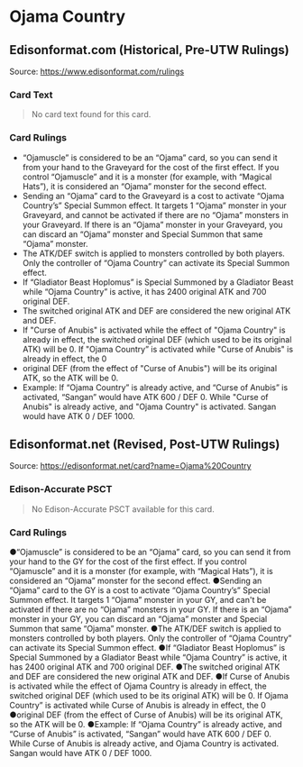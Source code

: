 # Ojama Country

## Edisonformat.com (Historical, Pre-UTW Rulings)

Source: https://www.edisonformat.com/rulings

### Card Text

> No card text found for this card.

### Card Rulings

*   “Ojamuscle” is considered to be an “Ojama” card, so you can send it from your hand to the Graveyard for the cost of the first effect. If you control “Ojamuscle” and it is a monster (for example, with “Magical Hats”), it is considered an “Ojama” monster for the second effect.
*   Sending an “Ojama” card to the Graveyard is a cost to activate “Ojama Country’s” Special Summon effect. It targets 1 “Ojama” monster in your Graveyard, and cannot be activated if there are no “Ojama” monsters in your Graveyard. If there is an “Ojama” monster in your Graveyard, you can discard an “Ojama” monster and Special Summon that same “Ojama” monster.
*   The ATK/DEF switch is applied to monsters controlled by both players. Only the controller of “Ojama Country” can activate its Special Summon effect.
*   If “Gladiator Beast Hoplomus” is Special Summoned by a Gladiator Beast while “Ojama Country” is active, it has 2400 original ATK and 700 original DEF.
*   The switched original ATK and DEF are considered the new original ATK and DEF.
*   If "Curse of Anubis" is activated while the effect of "Ojama Country" is already in effect, the switched original DEF (which used to be its original ATK) will be 0. If "Ojama Country” is activated while "Curse of Anubis" is already in effect, the 0
*   original DEF (from the effect of "Curse of Anubis") will be its original ATK, so the ATK will be 0.
*   Example: If “Ojama Country” is already active, and “Curse of Anubis” is activated, “Sangan” would have ATK 600 / DEF 0. While "Curse of Anubis" is already active, and "Ojama Country" is activated. Sangan would have ATK 0 / DEF 1000.

## Edisonformat.net (Revised, Post-UTW Rulings)

Source: https://edisonformat.net/card?name=Ojama%20Country

### Edison-Accurate PSCT

> No Edison-Accurate PSCT available for this card.

### Card Rulings

●“Ojamuscle” is considered to be an “Ojama” card, so you can send it from your hand to the GY for the cost of the first effect. If you control “Ojamuscle” and it is a monster (for example, with “Magical Hats”), it is considered an “Ojama” monster for the second effect.
●Sending an “Ojama” card to the GY is a cost to activate “Ojama Country’s” Special Summon effect. It targets 1 “Ojama” monster in your GY, and can't be activated if there are no “Ojama” monsters in your GY. If there is an “Ojama” monster in your GY, you can discard an “Ojama” monster and Special Summon that same “Ojama” monster.
●The ATK/DEF switch is applied to monsters controlled by both players. Only the controller of “Ojama Country” can activate its Special Summon effect.
●If “Gladiator Beast Hoplomus” is Special Summoned by a Gladiator Beast while “Ojama Country” is active, it has 2400 original ATK and 700 original DEF.
●The switched original ATK and DEF are considered the new original ATK and DEF.
●If Curse of Anubis is activated while the effect of Ojama Country is already in effect, the switched original DEF (which used to be its original ATK) will be 0. If Ojama Country” is activated while Curse of Anubis is already in effect, the 0
●original DEF (from the effect of Curse of Anubis) will be its original ATK, so the ATK will be 0.
●Example: If “Ojama Country” is already active, and “Curse of Anubis” is activated, “Sangan” would have ATK 600 / DEF 0. While Curse of Anubis is already active, and Ojama Country is activated. Sangan would have ATK 0 / DEF 1000.
            